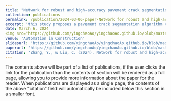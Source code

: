 ```yaml
---
title: "Network for robust and high-accuracy pavement crack segmentation"
collection: publications
permalink: /publication/2024-03-06-paper-Network for robust and high-accuracy pavement crack segmentation
excerpt: 'this study proposes a pavement crack segmentation algorithm called MixCrackNet. MixCrackNet leverages deformable convolution, weighted loss functions, an efficient multi-scale attention module, and the Mix Structure to identify pavement cracks. Three datasets were used to train and validate the effectiveness of MixCrackNet. By comparing with classical semantic segmentation networks, the results demonstrate that MixCrackNet outperforms all the other models in crack segmentation. Furthermore, MixCrackNet not only exhibits exceptional performance across all three datasets, but also achieves decent results in untrained dataset. These results indicate that MixCrackNet is not only highly accurate but also robust, thereby promoting the application of semantic crack segmentation technology in pavement condition detection.'
date: March 6, 2024
<img src="https://github.com/yingchaoAo/yingchaoAo.github.io/blob/master/files/AIC2024-1.png" alt="MixCrackNet Visual Abstract" width="600"/>
venue: 'Automation in Construction'
slidesurl: 'https://github.com/yingchaoAo/yingchaoAo.github.io/blob/master/files/AIC2024-1-slides.pdf'
paperurl: 'https://github.com/yingchaoAo/yingchaoAo.github.io/blob/master/files/AIC2024-1.pdf'
citation: 'Zhang, Y., & Liu, C. (2024). Network for robust and high-accuracy pavement crack segmentation. Automation in Construction, 162, 105375.'
---
```


The contents above will be part of a list of publications, if the user clicks the link for the publication than the contents of section will be rendered as a full page, allowing you to provide more information about the paper for the reader. When publications are displayed as a single page, the contents of the above "citation" field will automatically be included below this section in a smaller font.
